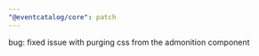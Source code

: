 ```yaml
---
"@eventcatalog/core": patch
---
```


bug: fixed issue with purging css from the admonition component
